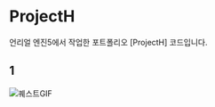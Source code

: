 # ProjectH
언리얼 엔진5에서 작업한 포트폴리오 [ProjectH] 코드입니다.



## 1
![퀘스트GIF](https://user-images.githubusercontent.com/69719507/236800713-4315a786-f3c7-47a9-877c-5032a13cdfa3.gif)


